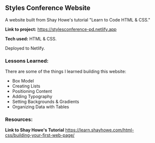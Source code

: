 ## Styles Conference Website ##

A website built from Shay Howe's tutorial "Learn to Code HTML & CSS." 

**Link to project:** https://stylesconference-pd.netlify.app

**Tech used:** HTML & CSS.

Deployed to Netlify.

### Lessons Learned: ###
There are some of the things I learned building this website: 
- Box Model
- Creating Lists
- Positioning Content
- Adding Typography
- Setting Backgrounds & Gradients
- Organizing Data with Tables

### Resources: ### 

**Link to Shay Howe's Tutorial** https://learn.shayhowe.com/html-css/building-your-first-web-page/